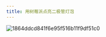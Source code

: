 ```yaml
---
title: 用树莓派点亮二极管灯泡
---
```



![1864ddcd841f6e95f516b11f9df51c0](https://cdn.jsdelivr.net/gh/Justice996/picx-images-hosting@master/Raspberry/1864ddcd841f6e95f516b11f9df51c0.5k1a3084i700.webp)

